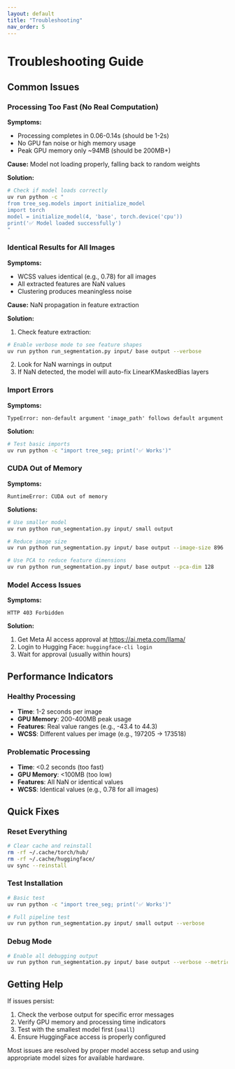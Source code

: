 ```yaml
---
layout: default
title: "Troubleshooting"
nav_order: 5
---
```


# Troubleshooting Guide

## Common Issues

### Processing Too Fast (No Real Computation)
**Symptoms:**
- Processing completes in 0.06-0.14s (should be 1-2s)
- No GPU fan noise or high memory usage
- Peak GPU memory only ~94MB (should be 200MB+)

**Cause:** Model not loading properly, falling back to random weights

**Solution:**
```bash
# Check if model loads correctly
uv run python -c "
from tree_seg.models import initialize_model
import torch
model = initialize_model(4, 'base', torch.device('cpu'))
print('✅ Model loaded successfully')
"
```

### Identical Results for All Images
**Symptoms:**
- WCSS values identical (e.g., 0.78) for all images
- All extracted features are NaN values
- Clustering produces meaningless noise

**Cause:** NaN propagation in feature extraction

**Solution:**
1. Check feature extraction:
```bash
# Enable verbose mode to see feature shapes
uv run python run_segmentation.py input/ base output --verbose
```

2. Look for NaN warnings in output
3. If NaN detected, the model will auto-fix LinearKMaskedBias layers

### Import Errors
**Symptoms:**
```
TypeError: non-default argument 'image_path' follows default argument
```

**Solution:**
```bash
# Test basic imports
uv run python -c "import tree_seg; print('✅ Works')"
```

### CUDA Out of Memory
**Symptoms:**
```
RuntimeError: CUDA out of memory
```

**Solutions:**
```bash
# Use smaller model
uv run python run_segmentation.py input/ small output

# Reduce image size
uv run python run_segmentation.py input/ base output --image-size 896

# Use PCA to reduce feature dimensions
uv run python run_segmentation.py input/ base output --pca-dim 128
```

### Model Access Issues
**Symptoms:**
```
HTTP 403 Forbidden
```

**Solution:**
1. Get Meta AI access approval at https://ai.meta.com/llama/
2. Login to Hugging Face: `huggingface-cli login`
3. Wait for approval (usually within hours)

## Performance Indicators

### Healthy Processing
- **Time**: 1-2 seconds per image
- **GPU Memory**: 200-400MB peak usage
- **Features**: Real value ranges (e.g., -43.4 to 44.3)
- **WCSS**: Different values per image (e.g., 197205 → 173518)

### Problematic Processing  
- **Time**: <0.2 seconds (too fast)
- **GPU Memory**: <100MB (too low)
- **Features**: All NaN or identical values
- **WCSS**: Identical values (e.g., 0.78 for all images)

## Quick Fixes

### Reset Everything
```bash
# Clear cache and reinstall
rm -rf ~/.cache/torch/hub/
rm -rf ~/.cache/huggingface/
uv sync --reinstall
```

### Test Installation
```bash
# Basic test
uv run python -c "import tree_seg; print('✅ Works')"

# Full pipeline test
uv run python run_segmentation.py input/ small output --verbose
```

### Debug Mode
```bash
# Enable all debugging output
uv run python run_segmentation.py input/ base output --verbose --metrics
```

## Getting Help

If issues persist:
1. Check the verbose output for specific error messages
2. Verify GPU memory and processing time indicators
3. Test with the smallest model first (`small`)
4. Ensure HuggingFace access is properly configured

Most issues are resolved by proper model access setup and using appropriate model sizes for available hardware.